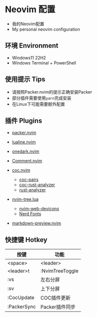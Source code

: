# Neovim 配置

- 我的Neovim配置
- My personal neovim configuration

## 环境 Environment

- Windows11 22H2
- Windows Terminal + PowerShell

## 使用提示 Tips

- 请按照Packer.nvim的提示正确安装Packer
- 部分插件需要使用`yarn`完成安装
- 在Linux下可能需要额外配置

## 插件 Plugins

- [packer.nvim](https://github.com/wbthomason/packer.nvim)
- [lualine.nvim](https://github.com/nvim-lualine/lualine.nvim)
- [onedark.nvim](https://github.com/navarasu/onedark.nvim)
- [Comment.nvim](https://github.com/numToStr/Comment.nvim)
- [coc.nvim](https://github.com/neoclide/coc.nvim)
  - [coc-pairs](https://github.com/neoclide/coc-pairs)
  - [coc-rust-analyzer](https://github.com/fannheyward/coc-rust-analyzer)
  - [rust-analyzer](https://github.com/rust-lang/rust-analyzer)

- [nvim-tree.lua](https://github.com/kyazdani42/nvim-tree.lua)
  - [nvim-web-devicons](https://github.com/kyazdani42/nvim-web-devicons)
  - [Nerd Fonts](https://www.nerdfonts.com/)

- [markdown-preview.nvim](https://github.com/iamcco/markdown-preview.nvim)

## 快捷键 Hotkey

|按键|功能|
|---|---|
|\<space\>|\<leader\>|
|\<leader\>t|:NvimTreeToggle|
|:vs|左右分屏|
|:sv|上下分屏|
|:CocUpdate|COC插件更新|
|:PackerSync|Packer插件同步|
